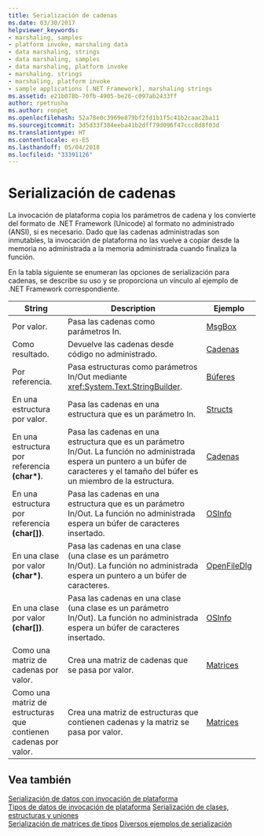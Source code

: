 ```yaml
---
title: Serialización de cadenas
ms.date: 03/30/2017
helpviewer_keywords:
- marshaling, samples
- platform invoke, marshaling data
- data marshaling, strings
- data marshaling, samples
- data marshaling, platform invoke
- marshaling. strings
- marshaling, platform invoke
- sample applications [.NET Framework], marshaling strings
ms.assetid: e21b078b-70fb-4905-be26-c097ab2433ff
author: rpetrusha
ms.author: ronpet
ms.openlocfilehash: 52a78e0c3969e879bf2fd1b1f5c41b2caac2ba11
ms.sourcegitcommit: 3d5d33f384eeba41b2dff79d096f47ccc8d8f03d
ms.translationtype: HT
ms.contentlocale: es-ES
ms.lasthandoff: 05/04/2018
ms.locfileid: "33391126"
---
```

# <a name="marshaling-strings"></a>Serialización de cadenas
La invocación de plataforma copia los parámetros de cadena y los convierte del formato de .NET Framework (Unicode) al formato no administrado (ANSI), si es necesario. Dado que las cadenas administradas son inmutables, la invocación de plataforma no las vuelve a copiar desde la memoria no administrada a la memoria administrada cuando finaliza la función.  
  
 En la tabla siguiente se enumeran las opciones de serialización para cadenas, se describe su uso y se proporciona un vínculo al ejemplo de .NET Framework correspondiente.  
  
|String|Description|Ejemplo|  
|------------|-----------------|------------|  
|Por valor.|Pasa las cadenas como parámetros In.|[MsgBox](msgbox-sample.md)|  
|Como resultado.|Devuelve las cadenas desde código no administrado.|[Cadenas](https://msdn.microsoft.com/library/be9e82a3-dc95-4aaa-9396-61b66e467e02(v=vs.100))|  
|Por referencia.|Pasa estructuras como parámetros In/Out mediante <xref:System.Text.StringBuilder>.|[Búferes](https://msdn.microsoft.com/library/e30d36e8-d7c4-4936-916a-8fdbe4d9ffd5(v=vs.100))|  
|En una estructura por valor.|Pasa las cadenas en una estructura que es un parámetro In.|[Structs](https://msdn.microsoft.com/library/96a62265-dcf9-4608-bc0a-1f762ab9f48e(v=vs.100))|  
|En una estructura por referencia **(char\*)**.|Pasa las cadenas en una estructura que es un parámetro In/Out. La función no administrada espera un puntero a un búfer de caracteres y el tamaño del búfer es un miembro de la estructura.|[Cadenas](https://msdn.microsoft.com/library/be9e82a3-dc95-4aaa-9396-61b66e467e02(v=vs.100))|  
|En una estructura por referencia **(char[])**.|Pasa las cadenas en una estructura que es un parámetro In/Out. La función no administrada espera un búfer de caracteres insertado.|[OSInfo](https://msdn.microsoft.com/library/69d89067-507b-41fe-859d-30bf3ff29455(v=vs.100))|  
|En una clase por valor **(char\*)**.|Pasa las cadenas en una clase (una clase es un parámetro In/Out). La función no administrada espera un puntero a un búfer de caracteres.|[OpenFileDlg](https://msdn.microsoft.com/library/b7dea792-cb92-4baf-ac7b-6a24803e6c75(v=vs.100))|  
|En una clase por valor **(char[])**.|Pasa las cadenas en una clase (una clase es un parámetro In/Out). La función no administrada espera un búfer de caracteres insertado.|[OSInfo](https://msdn.microsoft.com/library/69d89067-507b-41fe-859d-30bf3ff29455(v=vs.100))|  
|Como una matriz de cadenas por valor.|Crea una matriz de cadenas que se pasa por valor.|[Matrices](marshaling-different-types-of-arrays.md)|  
|Como una matriz de estructuras que contienen cadenas por valor.|Crea una matriz de estructuras que contienen cadenas y la matriz se pasa por valor.|[Matrices](marshaling-different-types-of-arrays.md)|  
  
## <a name="see-also"></a>Vea también  
 [Serialización de datos con invocación de plataforma](marshaling-data-with-platform-invoke.md)  
 [Tipos de datos de invocación de plataforma](https://msdn.microsoft.com/library/16014d9f-d6bd-481e-83f0-df11377c550f(v=vs.100))  
 [Serialización de clases, estructuras y uniones](marshaling-classes-structures-and-unions.md)  
 [Serialización de matrices de tipos](https://msdn.microsoft.com/library/049b1c1b-228f-4445-88ec-91bc7fd4b1e8(v=vs.100))  
 [Diversos ejemplos de serialización](https://msdn.microsoft.com/library/a915c948-54e9-4d0f-a525-95a77fd8ed70(v=vs.100))
